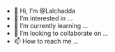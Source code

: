- 👋 Hi, I’m @Lalchadda
- 👀 I’m interested in ...
- 🌱 I’m currently learning ...
- 💞️ I’m looking to collaborate on ...
- 📫 How to reach me ...

<!---
Lalchadda/Lalchadda is a ✨ special ✨ repository because its `README.md` (this file) appears on your GitHub profile.
You can click the Preview link to take a look at your changes.
--
